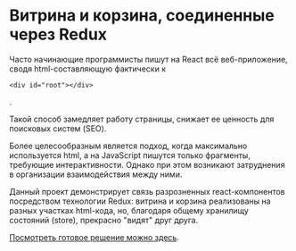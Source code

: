 # Витрина и корзина, соединенные через Redux

Часто начинающие программисты пишут на React всё веб-приложение, сводя html-составляющую фактически к 

```
<div id="root"></div>
```
.

Такой способ замедляет работу страницы, снижает ее ценность для поисковых систем (SEO). 

Более целесообразным является подход,
когда максимально используется html, а на JavaScript пишутся только фрагменты, требующие интерактивности. Однако при этом 
возникают затруднения в организации взаимодействия между ними.

Данный проект демонстрирует связь разрозненных react-компонентов посредством технологии Redux: витрина и корзина
реализованы на разных участках html-кода, но, благодаря общему хранилищу состояний (store), прекрасно "видят" друг друга. 

[Посмотреть готовое решение можно здесь](https://yababay.github.io/gribochki/).
